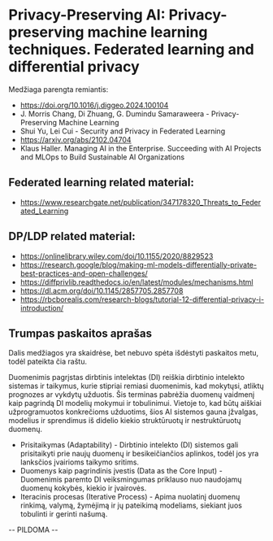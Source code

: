 # Privacy-Preserving AI: Privacy-preserving machine learning techniques. Federated learning and differential privacy

Medžiaga parengta remiantis:

* https://doi.org/10.1016/j.diggeo.2024.100104
* J. Morris Chang, Di Zhuang, G. Dumindu Samaraweera - Privacy-Preserving Machine Learning
* Shui Yu, Lei Cui - Security and Privacy in Federated Learning
* https://arxiv.org/abs/2102.04704
* Klaus Haller. Managing AI in the Enterprise. Succeeding with AI Projects and MLOps to Build Sustainable AI Organizations

## Federated learning related material:

* https://www.researchgate.net/publication/347178320_Threats_to_Federated_Learning

## DP/LDP related material:
* https://onlinelibrary.wiley.com/doi/10.1155/2020/8829523
* https://research.google/blog/making-ml-models-differentially-private-best-practices-and-open-challenges/
* https://diffprivlib.readthedocs.io/en/latest/modules/mechanisms.html
* https://dl.acm.org/doi/10.1145/2857705.2857708
* https://rbcborealis.com/research-blogs/tutorial-12-differential-privacy-i-introduction/

## Trumpas paskaitos aprašas 

Dalis medžiagos yra skaidrėse, bet nebuvo spėta išdėstyti paskaitos metu, todėl pateikta čia raštu.

Duomenimis pagrįstas dirbtinis intelektas (DI) reiškia dirbtinio intelekto sistemas ir taikymus, kurie stipriai remiasi duomenimis, kad mokytųsi, atliktų prognozes ar vykdytų užduotis. Šis terminas pabrėžia duomenų vaidmenį kaip pagrindą DI modelių mokymui ir tobulinimui. Vietoje to, kad būtų aiškiai užprogramuotos konkrečioms užduotims, šios AI sistemos gauna įžvalgas, modelius ir sprendimus iš didelio kiekio struktūruotų ir nestruktūruotų duomenų.

* Prisitaikymas (Adaptability) - Dirbtinio intelekto (DI) sistemos gali prisitaikyti prie naujų duomenų ir besikeičiančios aplinkos, todėl jos yra lanksčios įvairioms taikymo sritims.
* Duomenys kaip pagrindinis įvestis (Data as the Core Input) - Duomenimis paremto DI veiksmingumas priklauso nuo naudojamų duomenų kokybės, kiekio ir įvairovės.
* Iteracinis procesas (Iterative Process) - Apima nuolatinį duomenų rinkimą, valymą, žymėjimą ir jų pateikimą modeliams, siekiant juos tobulinti ir gerinti našumą.


 -- PILDOMA --



